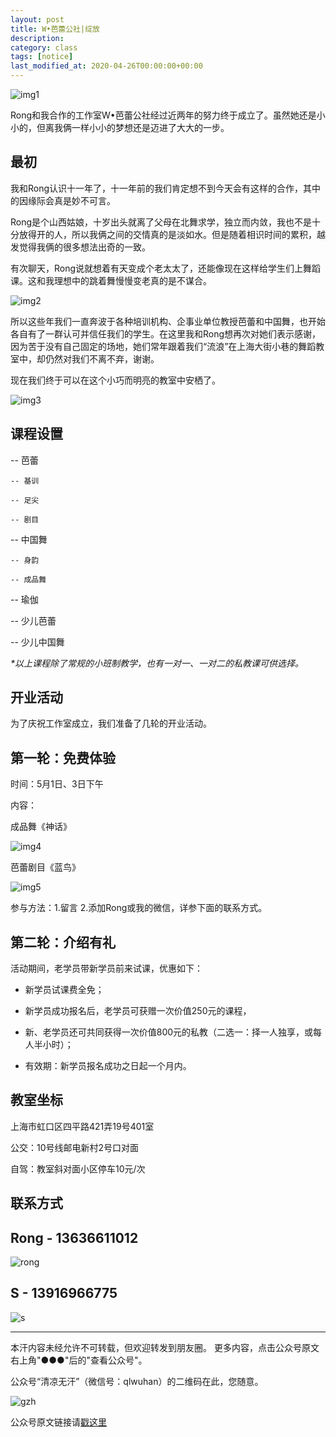 ```yaml
---
layout: post
title: W•芭蕾公社|绽放
description: 
category: class
tags: [notice]
last_modified_at: 2020-04-26T00:00:00+00:00
---
```


![img1](/../assets/img/2020-04-26/img1.png)

Rong和我合作的工作室W•芭蕾公社经过近两年的努力终于成立了。虽然她还是小小的，但离我俩一样小小的梦想还是迈进了大大的一步。

## 最初

我和Rong认识十一年了，十一年前的我们肯定想不到今天会有这样的合作，其中的因缘际会真是妙不可言。

Rong是个山西姑娘，十岁出头就离了父母在北舞求学，独立而内敛，我也不是十分放得开的人，所以我俩之间的交情真的是淡如水。但是随着相识时间的累积，越发觉得我俩的很多想法出奇的一致。

有次聊天，Rong说就想着有天变成个老太太了，还能像现在这样给学生们上舞蹈课。这和我理想中的跳着舞慢慢变老真的是不谋合。

![img2](/../assets/img/2020-04-26/img2.jpg)

所以这些年我们一直奔波于各种培训机构、企事业单位教授芭蕾和中国舞，也开始各自有了一群认可并信任我们的学生。在这里我和Rong想再次对她们表示感谢，因为苦于没有自己固定的场地，她们常年跟着我们“流浪”在上海大街小巷的舞蹈教室中，却仍然对我们不离不弃，谢谢。

现在我们终于可以在这个小巧而明亮的教室中安栖了。

![img3](/../assets/img/2020-04-26/img3.jpg)


## 课程设置

-- 芭蕾
    
    -- 基训
    
    -- 足尖
    
    -- 剧目

-- 中国舞
    
    -- 身韵
    
    -- 成品舞

-- 瑜伽

-- 少儿芭蕾

-- 少儿中国舞

_*以上课程除了常规的小班制教学，也有一对一、一对二的私教课可供选择。_

## 开业活动

为了庆祝工作室成立，我们准备了几轮的开业活动。

## 第一轮：免费体验

时间：5月1日、3日下午

内容：

成品舞《神话》

![img4](/../assets/img/2020-04-26/img4.jpg)

芭蕾剧目《蓝鸟》

![img5](/../assets/img/2020-04-26/img5.jpg)

参与方法：1.留言 2.添加Rong或我的微信，详参下面的联系方式。
 
## 第二轮：介绍有礼

活动期间，老学员带新学员前来试课，优惠如下：

- 新学员试课费全免；

- 新学员成功报名后，老学员可获赠一次价值250元的课程，

- 新、老学员还可共同获得一次价值800元的私教（二选一：择一人独享，或每人半小时）；

- 有效期：新学员报名成功之日起一个月内。

## 教室坐标

上海市虹口区四平路421弄19号401室

公交：10号线邮电新村2号口对面

自驾：教室斜对面小区停车10元/次
 
## 联系方式

## Rong - 13636611012

![rong](/../assets/img/2020-04-26/rong.jpg)

## S - 13916966775

![s](/../assets/img/2020-04-26/s.jpg)

<hr>

本汗内容未经允许不可转载，但欢迎转发到朋友圈。
更多内容，点击公众号原文右上角"●●●"后的"查看公众号"。

公众号“清凉无汗”（微信号：qlwuhan）的二维码在此，您随意。

![gzh](/../assets/img/gzh.png)

公众号原文链接请[戳这里](https://mp.weixin.qq.com/s/hUkBjk7dIq-10wTmGrGvGw)